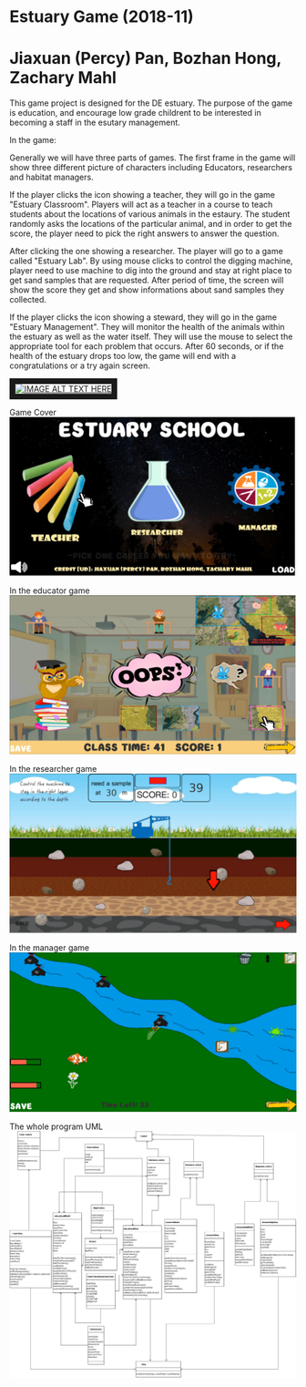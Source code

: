 # Estuary Game (2018-11)
# Jiaxuan (Percy) Pan, Bozhan Hong, Zachary Mahl

This game project is designed for the DE estuary. The purpose of the game is education, and encourage low grade childrent to be interested in becoming a staff in the esutary management.

In the game:

Generally we will have three parts of games. The first frame in the game will show three different picture of characters including Educators, researchers and habitat managers.

If the player clicks the icon showing a teacher, they will go in the game "Estuary Classroom". Players will act as a teacher in a course to teach students about the locations of various animals in the estaury. The student randomly asks the locations of the particular animal, and in order to get the score, the player need to pick the right answers to answer the question.

After clicking the one showing a researcher. The player will go to a game called "Estuary Lab". By using mouse clicks to control the digging machine, player need to use machine to dig into the ground and stay at right place to get sand samples that are requested. After period of time, the screen will show the score they get and show informations about sand samples they collected.

If the player clicks the icon showing a steward, they will go in the game "Estuary Management". They will monitor the health of the animals within the estuary as well as the water itself. They will use the mouse to select the appropriate tool for each problem that occurs. After 60 seconds, or if the health of the estuary drops too low, the game will end with a congratulations or a try again screen. 

<a href="http://www.youtube.com/watch?feature=player_embedded&v=6UJGbl0csoQ
" target="_blank"><img src="http://img.youtube.com/vi/6UJGbl0csoQ/0.jpg" 
alt="IMAGE ALT TEXT HERE" width="240" height="180" border="10" /></a>

Game Cover
![alt text](OutputImages/Cover.png)

In the educator game
![alt text](OutputImages/Educational.png)

In the researcher game
![alt text](OutputImages/Research.png)

In the manager game
![alt text](OutputImages/Management.png)

The whole program UML
![alt text](UML/UML.png)
